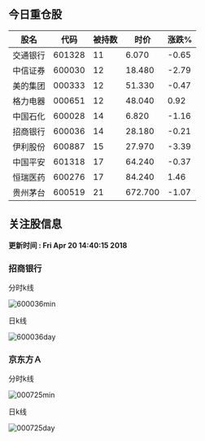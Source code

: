 
## 今日重仓股 

|股名|代码|被持数|时价|涨跌%|
|---|---|---|---|---|
|交通银行|601328|11|6.070|-0.65|
|中信证券|600030|12|18.480|-2.79|
|美的集团|000333|12|51.330|-0.47|
|格力电器|000651|12|48.040|0.92|
|中国石化|600028|14|6.820|-1.16|
|招商银行|600036|14|28.180|-0.21|
|伊利股份|600887|15|27.970|-3.39|
|中国平安|601318|17|64.240|-0.37|
|恒瑞医药|600276|17|84.240|1.46|
|贵州茅台|600519|21|672.700|-1.07|

## 关注股信息
**更新时间 : Fri Apr 20 14:40:15 2018**
### 招商银行 
分时k线

![600036min](http://image.sinajs.cn/newchart/min/n/sh600036.gif)

日k线

![600036day](http://image.sinajs.cn/newchart/daily/n/sh600036.gif)

### 京东方Ａ 
分时k线

![000725min](http://image.sinajs.cn/newchart/min/n/sz000725.gif)

日k线

![000725day](http://image.sinajs.cn/newchart/daily/n/sz000725.gif)
